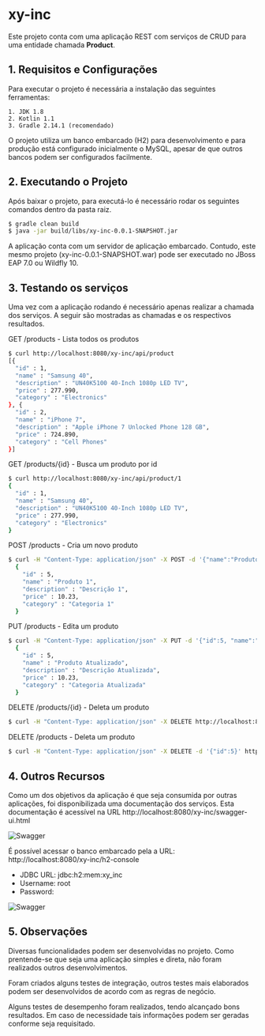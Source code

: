 # xy-inc

Este projeto conta com uma aplicação REST com serviços de CRUD para uma entidade chamada **Product**.

## 1. Requisitos e Configurações

Para executar o projeto é necessária a instalação das seguintes ferramentas:

    1. JDK 1.8
    2. Kotlin 1.1
    3. Gradle 2.14.1 (recomendado)

O projeto utiliza um banco embarcado (H2) para desenvolvimento e para produção está configurado inicialmente o MySQL, apesar de que outros bancos podem ser configurados facilmente.
 
## 2. Executando o Projeto
 
Após baixar o projeto, para executá-lo é necessário rodar os seguintes comandos dentro da pasta raiz.

```sh
$ gradle clean build
$ java -jar build/libs/xy-inc-0.0.1-SNAPSHOT.jar
```

A aplicação conta com um servidor de aplicação embarcado. Contudo, este mesmo projeto (xy-inc-0.0.1-SNAPSHOT.war) pode ser executado no JBoss EAP 7.0 ou Wildfly 10.

## 3. Testando os serviços

Uma vez com a aplicação rodando é necessário apenas realizar a chamada dos serviços. A seguir são mostradas as chamadas e os respectivos resultados.

GET /products - Lista todos os produtos

```sh
$ curl http://localhost:8080/xy-inc/api/product
[{
  "id" : 1,
  "name" : "Samsung 40",
  "description" : "UN40K5100 40-Inch 1080p LED TV",
  "price" : 277.990,
  "category" : "Electronics"
}, {
  "id" : 2,
  "name" : "iPhone 7",
  "description" : "Apple iPhone 7 Unlocked Phone 128 GB",
  "price" : 724.890,
  "category" : "Cell Phones"
}]
```

GET /products/{id} - Busca um produto por id

```sh
$ curl http://localhost:8080/xy-inc/api/product/1
{
  "id" : 1,
  "name" : "Samsung 40",
  "description" : "UN40K5100 40-Inch 1080p LED TV",
  "price" : 277.990,
  "category" : "Electronics"
}
```

POST /products - Cria um novo produto

```sh
$ curl -H "Content-Type: application/json" -X POST -d '{"name":"Produto 1", "description":"Descrição 1", "price":10.23, "category":"Categoria 1"}' http://localhost:8080/xy-inc/api/product
  {
    "id" : 5,
    "name" : "Produto 1",
    "description" : "Descrição 1",
    "price" : 10.23,
    "category" : "Categoria 1"
  }
```

PUT /products - Edita um produto

```sh
$ curl -H "Content-Type: application/json" -X PUT -d '{"id":5, "name":"Produto Atualizado", "description":"Descrição Atualizada", "price":10.23, category":"Categoria Atualizada"}' http://localhost:8080/xy-inc/api/product
  {
    "id" : 5,
    "name" : "Produto Atualizado",
    "description" : "Descrição Atualizada",
    "price" : 10.23,
    "category" : "Categoria Atualizada"
  }
```

DELETE /products/{id} - Deleta um produto

```sh
$ curl -H "Content-Type: application/json" -X DELETE http://localhost:8080/xy-inc/api/product/5
```
DELETE /products - Deleta um produto

```sh
$ curl -H "Content-Type: application/json" -X DELETE -d '{"id":5}' http://localhost:8080/xy-inc/api/product
```

## 4. Outros Recursos

Como um dos objetivos da aplicação é que seja consumida por outras aplicações, foi disponibilizada uma documentação dos serviços. Esta documentação é acessível na URL http://localhost:8080/xy-inc/swagger-ui.html

![Swagger](https://cloud.githubusercontent.com/assets/1013619/24131856/dfff61b2-0dcf-11e7-9340-66d5a7fe6a0f.png)

É possível acessar o banco embarcado pela a URL: http://localhost:8080/xy-inc/h2-console

* JDBC URL: jdbc:h2:mem:xy_inc
* Username: root
* Password: 

![Swagger](https://cloud.githubusercontent.com/assets/1013619/24131859/e3f357d8-0dcf-11e7-8a38-9be645f39fba.png)

## 5. Observações

Diversas funcionalidades podem ser desenvolvidas no projeto. Como prentende-se que seja uma aplicação simples e direta, não foram realizados outros desenvolvimentos.

Foram criados alguns testes de integração, outros testes mais elaborados podem ser desenvolvidos de acordo com as regras de negócio.

Alguns testes de desempenho foram realizados, tendo alcançado bons resultados. Em caso de necessidade tais informações podem ser geradas conforme seja requisitado.
